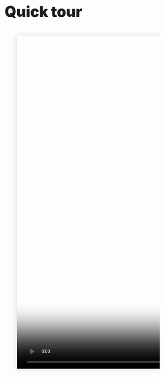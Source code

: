 <h1
  class="has-text-centered mt-6 pt-6 mb-6"
  style="font-weight: 900; line-height: 1.3; font-size: 3rem;">
  Quick tour
</h1>
<div
  class="columns is-8 mb-0 px-3 py-0 is-centered is-align-items-center is-multiline">
  <div class="column is-10 is-full-touch py-0 has-text-centered">
    <figure
      class="image mx-0 pt-0 my-0">
      <video
        id="datami-video-presentation"
        width="1921"
        height="1080"
        style="box-shadow: 0 0 20px #D7D7D7;"
        poster="https://raw.githubusercontent.com/multi-coop/datami-website-content/images/logos/logo-DATAMI-rect-colors-03.png"
        controls>
        <!-- <source
          src="http://localhost:8800/statics/videos/DATAMI_TUTORIEL-FR.mp4"
          type="video/mp4"> -->
        <source
          src="https://raw.githubusercontent.com/multi-coop/datami-website-content/main/videos/DATAMI_TUTORIEL-FR.mp4#t=0,135"
          type="video/mp4">
      </video>
    </figure>
  </div>
</div>
